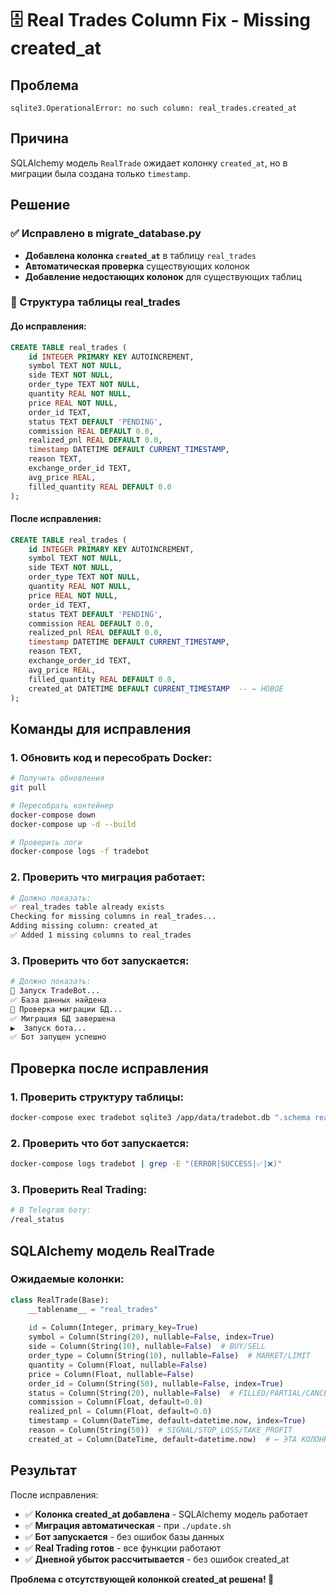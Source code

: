 # 🗄️ Real Trades Column Fix - Missing created_at

## Проблема
```
sqlite3.OperationalError: no such column: real_trades.created_at
```

## Причина
SQLAlchemy модель `RealTrade` ожидает колонку `created_at`, но в миграции была создана только `timestamp`.

## Решение

### ✅ Исправлено в migrate_database.py
- **Добавлена колонка `created_at`** в таблицу `real_trades`
- **Автоматическая проверка** существующих колонок
- **Добавление недостающих колонок** для существующих таблиц

### 🔄 Структура таблицы real_trades

#### До исправления:
```sql
CREATE TABLE real_trades (
    id INTEGER PRIMARY KEY AUTOINCREMENT,
    symbol TEXT NOT NULL,
    side TEXT NOT NULL,
    order_type TEXT NOT NULL,
    quantity REAL NOT NULL,
    price REAL NOT NULL,
    order_id TEXT,
    status TEXT DEFAULT 'PENDING',
    commission REAL DEFAULT 0.0,
    realized_pnl REAL DEFAULT 0.0,
    timestamp DATETIME DEFAULT CURRENT_TIMESTAMP,
    reason TEXT,
    exchange_order_id TEXT,
    avg_price REAL,
    filled_quantity REAL DEFAULT 0.0
);
```

#### После исправления:
```sql
CREATE TABLE real_trades (
    id INTEGER PRIMARY KEY AUTOINCREMENT,
    symbol TEXT NOT NULL,
    side TEXT NOT NULL,
    order_type TEXT NOT NULL,
    quantity REAL NOT NULL,
    price REAL NOT NULL,
    order_id TEXT,
    status TEXT DEFAULT 'PENDING',
    commission REAL DEFAULT 0.0,
    realized_pnl REAL DEFAULT 0.0,
    timestamp DATETIME DEFAULT CURRENT_TIMESTAMP,
    reason TEXT,
    exchange_order_id TEXT,
    avg_price REAL,
    filled_quantity REAL DEFAULT 0.0,
    created_at DATETIME DEFAULT CURRENT_TIMESTAMP  -- ← НОВОЕ
);
```

## Команды для исправления

### 1. Обновить код и пересобрать Docker:
```bash
# Получить обновления
git pull

# Пересобрать контейнер
docker-compose down
docker-compose up -d --build

# Проверить логи
docker-compose logs -f tradebot
```

### 2. Проверить что миграция работает:
```bash
# Должно показать:
✅ real_trades table already exists
Checking for missing columns in real_trades...
Adding missing column: created_at
✅ Added 1 missing columns to real_trades
```

### 3. Проверить что бот запускается:
```bash
# Должно показать:
🚀 Запуск TradeBot...
✅ База данных найдена
🔄 Проверка миграции БД...
✅ Миграция БД завершена
▶️  Запуск бота...
✅ Бот запущен успешно
```

## Проверка после исправления

### 1. Проверить структуру таблицы:
```bash
docker-compose exec tradebot sqlite3 /app/data/tradebot.db ".schema real_trades"
```

### 2. Проверить что бот запускается:
```bash
docker-compose logs tradebot | grep -E "(ERROR|SUCCESS|✅|❌)"
```

### 3. Проверить Real Trading:
```bash
# В Telegram боту:
/real_status
```

## SQLAlchemy модель RealTrade

### Ожидаемые колонки:
```python
class RealTrade(Base):
    __tablename__ = "real_trades"
    
    id = Column(Integer, primary_key=True)
    symbol = Column(String(20), nullable=False, index=True)
    side = Column(String(10), nullable=False)  # BUY/SELL
    order_type = Column(String(10), nullable=False)  # MARKET/LIMIT
    quantity = Column(Float, nullable=False)
    price = Column(Float, nullable=False)
    order_id = Column(String(50), nullable=False, index=True)
    status = Column(String(20), nullable=False)  # FILLED/PARTIAL/CANCELLED
    commission = Column(Float, default=0.0)
    realized_pnl = Column(Float, default=0.0)
    timestamp = Column(DateTime, default=datetime.now, index=True)
    reason = Column(String(50))  # SIGNAL/STOP_LOSS/TAKE_PROFIT
    created_at = Column(DateTime, default=datetime.now)  # ← ЭТА КОЛОНКА ОТСУТСТВОВАЛА
```

## Результат

После исправления:
- ✅ **Колонка created_at добавлена** - SQLAlchemy модель работает
- ✅ **Миграция автоматическая** - при `./update.sh`
- ✅ **Бот запускается** - без ошибок базы данных
- ✅ **Real Trading готов** - все функции работают
- ✅ **Дневной убыток рассчитывается** - без ошибок created_at

**Проблема с отсутствующей колонкой created_at решена! 🚀**
